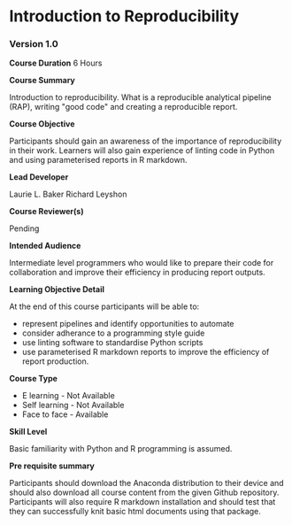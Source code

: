 # Introduction to Reproducibility

### Version 1.0

**Course Duration**
6 Hours

**Course Summary** 

Introduction to reproducibility. What is a reproducible analytical pipeline (RAP), writing "good code" and creating a reproducible report.

**Course Objective** 

Participants should gain an awareness of the importance of reproducibility in their work. Learners will also gain experience of linting code in Python and using parameterised reports in R markdown.

**Lead Developer**

Laurie L. Baker
Richard Leyshon

**Course Reviewer(s)**

Pending

**Intended Audience** 

Intermediate level programmers who would like to prepare their code for collaboration and improve their efficiency in producing report outputs.

**Learning Objective Detail** 

At the end of this course participants will be able to:

* represent pipelines and identify opportunities to automate
* consider adherance to a programming style guide
* use linting software to standardise Python scripts
* use parameterised R markdown reports to improve the efficiency of report production. 

**Course Type**

* E learning - Not Available
* Self learning - Not Available
* Face to face - Available

**Skill Level**

Basic familiarity with Python and R programming is assumed.

**Pre requisite summary**

Participants should download the Anaconda distribution to their device and should also download all course content from the given Github repository. Participants will also require R markdown installation and should test that they can successfully knit basic html documents using that package. 


